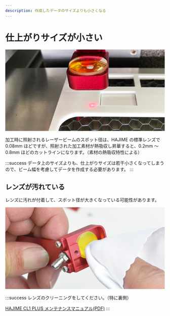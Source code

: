```yaml
---
description: 作成したデータのサイズよりも小さくなる
---
```


# 仕上がりサイズが小さい

![](/assets/20191112_05.jpg)

加工時に照射されるレーザービームのスポット径は、HAJIME の標準レンズで 0.08mm ほどですが、照射された加工素材が熱吸収し昇華すると、0.2mm ～ 0.8mm ほどのカットラインになります。（素材の熱吸収特性による）

:::success
データ上のサイズよりも、仕上がりサイズは若干小さくなってしまうので、ビーム幅を考慮してデータを作成する必要があります。
:::

## レンズが汚れている

レンズに汚れが付着して、スポット径が大きくなっている可能性があります。

![](/assets/20191112_03.jpg)

:::success
レンズのクリーニングをしてください。（特に裏側）

[HAJIME CL1 PLUS メンテナンスマニュアル(PDF)](https://www.oh-laser.com/files/plus_maintenance.pdf) 
:::
